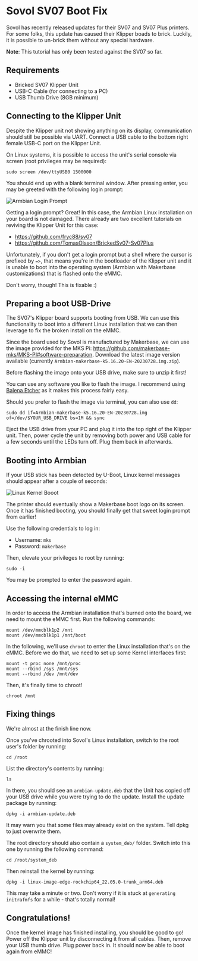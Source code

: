 # Sovol SV07 Boot Fix
Sovol has recently released updates for their SV07 and SV07 Plus printers. For some folks, this update has caused their Klipper boads to brick. Luckily, it is possible to un-brick them without any special hardware.

**Note**: This tutorial has only been tested against the SV07 so far.

## Requirements
* Bricked SV07 Klipper Unit
* USB-C Cable (for connecting to a PC)
* USB Thumb Drive (8GB minimum)

## Connecting to the Klipper Unit
Despite the Klipper unit not showing anything on its display, communication should still be possible via UART. Connect a USB cable to the bottom right female USB-C port on the Klipper Unit.

On Linux systems, it is possible to access the unit's serial console via screen (root privileges may be required):

```sudo screen /dev/ttyUSB0 1500000```

You should end up with a blank terminal window. After pressing enter, you may be greeted with the following login prompt:

![Armbian Login Prompt](img/armbian-login.png)

Getting a login prompt? Great! In this case, the Armbian Linux installation on your board is not damaged. There already are two excellent tutorials on reviving the Klipper Unit for this case:

* https://github.com/fryc88/sv07
* https://github.com/TomasOlsson/BrickedSv07-Sv07Plus

Unfortunately, if you don't get a login prompt but a shell where the cursor is prefixed by `=>`, that means you're in the bootloader of the Klipper unit and it is unable to boot into the operating system (Armbian with Makerbase customizations) that is flashed onto the eMMC.

Don't worry, though! This is fixable :)

## Preparing a boot USB-Drive
The SV07's Klipper board supports booting from USB. We can use this functionality to boot into a different Linux installation that we can then leverage to fix the broken install on the eMMC.

Since the board used by Sovol is manufactured by Makerbase, we can use the image provided for the MKS Pi: https://github.com/makerbase-mks/MKS-PI#software-preparation. Download the latest image version available (currently `Armbian-makerbase-k5.16.20-EN-20230728.img.zip`).

Before flashing the image onto your USB drive, make sure to unzip it first!

You can use any software you like to flash the image. I recommend using [Balena Etcher](https://etcher.balena.io) as it makes this process fairly easy.

Should you prefer to flash the image via terminal, you can also use `dd`:

``sudo dd if=Armbian-makerbase-k5.16.20-EN-20230728.img of=/dev/$YOUR_USB_DRIVE bs=1M && sync``

Eject the USB drive from your PC and plug it into the top right of the Klipper unit. Then, power cycle the unit by removing both power and USB cable for a few seconds until the LEDs turn off. Plug them back in afterwards.

## Booting into Armbian
If your USB stick has been detected by U-Boot, Linux kernel messages should appear after a couple of seconds:

![Linux Kernel Booot](img/armbian-boot.png)

The printer should eventually show a Makerbase boot logo on its screen. Once it has finished booting, you should finally get that sweet login prompt from earlier!

Use the following credentials to log in:

* Username: `mks`
* Password: `makerbase`

Then, elevate your privileges to root by running:

`sudo -i`

You may be prompted to enter the password again.

## Accessing the internal eMMC
In order to access the Armbian installation that's burned onto the board, we need to mount the eMMC first. Run the following commands:

```
mount /dev/mmcblk1p2 /mnt
mount /dev/mmcblk1p1 /mnt/boot
```

In the following, we'll use `chroot` to enter the Linux installation that's on the eMMC. Before we do that, we need to set up some Kernel interfaces first:

```
mount -t proc none /mnt/proc
mount --rbind /sys /mnt/sys
mount --rbind /dev /mnt/dev
```

Then, it's finally time to chroot!

```
chroot /mnt
```

## Fixing things
We're almost at the finish line now.

Once you've chrooted into Sovol's Linux installation, switch to the root user's folder by running:

```cd /root```

List the directory's contents by running:

```ls```

In there, you should see an `armbian-update.deb` that the Unit has copied off your USB drive while you were trying to do the update. Install the update package by running:

```dpkg -i armbian-update.deb```

It may warn you that some files may already exist on the system. Tell dpkg to just overwrite them.

The root directory should also contain a `system_deb/` folder. Switch into this one by running the following command:

```cd /root/system_deb```

Then reinstall the kernel by running:

```dpkg -i linux-image-edge-rockchip64_22.05.0-trunk_arm64.deb```

This may take a minute or two. Don't worry if it is stuck at `generating initrafmfs` for a while - that's totally normal!

## Congratulations!
Once the kernel image has finished installing, you should be good to go! Power off the Klipper unit by disconnecting it from all cables. Then, remove your USB thumb drive. Plug power back in. It should now be able to boot again from eMMC!
